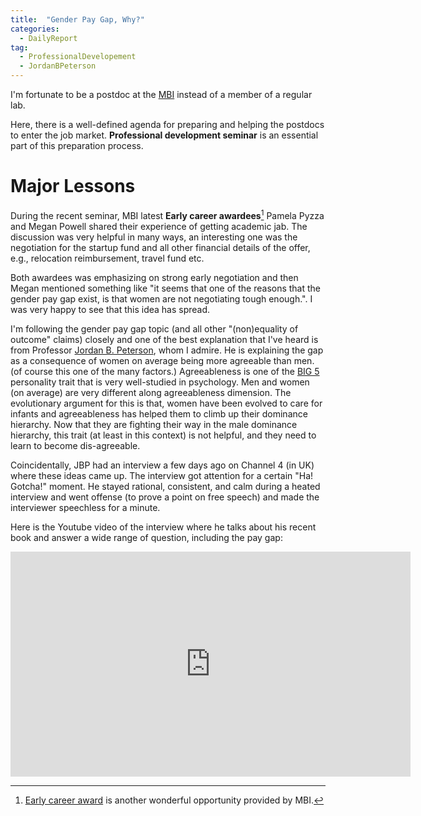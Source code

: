 ```yaml
---
title:  "Gender Pay Gap, Why?"
categories: 
  - DailyReport 
tag: 
  - ProfessionalDevelopement
  - JordanBPeterson
---
```


I'm fortunate to be a postdoc at the [MBI](https://mbi.osu.edu/) instead of a member of a regular lab. 
<!-- more --> 
Here, there is a well-defined agenda for preparing and helping the postdocs to enter the job market. 
__Professional development seminar__ is an essential part of this preparation process. 


# Major Lessons
During the recent seminar, MBI latest __Early career awardees__[^1] Pamela Pyzza and Megan Powell shared their experience of getting academic jab. The discussion was very helpful in many ways, an interesting one was the negotiation for the startup fund and all other financial details of the offer, e.g., relocation reimbursement, travel fund etc. 

Both awardees was emphasizing on strong early negotiation and then Megan mentioned something like "it seems that one of the reasons that the gender pay gap exist, is that women are not negotiating tough enough.".
I was very happy to see that this idea has spread. 

I'm following the gender pay gap topic (and all other "(non)equality of outcome" claims)  closely and one of the best explanation that I've heard is from Professor [Jordan B. Peterson](https://jordanbpeterson.com/), whom I admire. 
He is explaining the gap as a consequence of women on average being more agreeable than men. (of course this one of the many factors.) Agreeableness is one of the [BIG 5](https://en.wikipedia.org/wiki/Big_Five_personality_traits) personality trait that is very well-studied in psychology. Men and women (on average) are very different along agreeableness dimension. The evolutionary argument for this is that, women have been evolved to care for infants and agreeableness has helped them to climb up their dominance hierarchy. Now that they are fighting their way in the male dominance hierarchy, this trait (at least in this context) is not helpful, and they need to learn to become dis-agreeable. 

Coincidentally, JBP had an interview a few days ago on Channel 4 (in UK) where these ideas came up. The interview got attention for a certain "Ha! Gotcha!" moment. He stayed rational, consistent, and calm during a heated interview and went offense (to prove a point on free speech) and made the interviewer speechless for a minute. 

Here is the Youtube video of the interview where he talks about his recent book and answer a wide range of question, including the pay gap:

<iframe width="640" height="360" src="https://www.youtube.com/watch?v=aMcjxSThD54" frameborder="0" allowfullscreen></iframe>



[^1]: [Early career award](https://mbi.osu.edu/participate/early-career-award/) is another wonderful opportunity provided by MBI.
